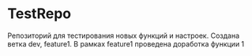 # TestRepo
Репозиторий для тестирования новых функций и настроек.
Создана ветка dev, feature1.
В рамках feature1 проведена доработка функции 1